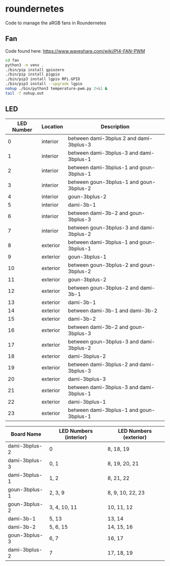 # roundernetes
Code to manage the aRGB fans in Roundernetes

## Fan

Code found here: https://www.waveshare.com/wiki/PI4-FAN-PWM
```bash
cd fan
python3 -m venv .
./bin/pip install gpiozero
./bin/pip install pigpio
./bin/pip3 install lgpio RPi.GPIO
./bin/pip3 install --upgrade lgpio
nohup ./bin/python3 temperature-pwm.py 2>&1 &
tail -f nohup.out
```

## LED

| LED Number | Location | Description                             |
|------------|----------|-----------------------------------------|
| 0          | interior | between dami-3bplus 2 and dami-3bplus-3 |
| 1          | interior | between dami-3bplus-3 and dami-3bplus-1 |
| 2          | interior | between dami-3bplus-1 and goun-3bplus-1 |
| 3          | interior | between goun-3bplus-1 and goun-3bplus-2 |
| 4          | interior | goun-3bplus-2                           |
| 5          | interior | dami-3b-1                               |
| 6          | interior | between dami-3b-2 and goun-3bplus-3     |
| 7          | interior | between goun-3bplus-3 and dami-3bplus-2 |
| 8          | exterior | between dami-3bplus-1 and goun-3bplus-1 |
| 9          | exterior | goun-3bplus-1                           |
| 10         | exterior | between goun-3bplus-2 and goun-3bplus-2 |
| 11         | exterior | goun-3bplus-2                           |
| 12         | exterior | between goun-3bplus-2 and dami-3b-1     |
| 13         | exterior | dami-3b-1                               |
| 14         | exterior | between dami-3b-1 and dami-3b-2         |
| 15         | exterior | dami-3b-2                               |
| 16         | exterior | between dami-3b-2 and goun-3bplus-3     |
| 17         | exterior | between goun-3bplus-3 and dami-3bplus-2 |
| 18         | exterior | dami-3bplus-2                           |
| 19         | exterior | between dami-3bplus-2 and dami-3bplus-3 |
| 20         | exterior | dami-3bplus-3                           |
| 21         | exterior | between dami-3bplus-3 and dami-3bplus-1 |
| 22         | exterior | dami-3bplus-1                           |
| 23         | exterior | between dami-3bplus-1 and goun-3bplus-1 |


| Board Name | LED Numbers (interior) | LED Numbers (exterior) |
|------------|------------------------|------------------------|
| dami-3bplus-2 | 0                    | 8, 18, 19             |
| dami-3bplus-3 | 0, 1                 | 8, 19, 20, 21         |
| dami-3bplus-1 | 1, 2                 | 8, 21, 22             |
| goun-3bplus-1 | 2, 3, 9              | 8, 9, 10, 22, 23      |
| goun-3bplus-2 | 3, 4, 10, 11         | 10, 11, 12            |
| dami-3b-1     | 5, 13                | 13, 14                |
| dami-3b-2     | 5, 6, 15             | 14, 15, 16            |
| goun-3bplus-3 | 6, 7                 | 16, 17                |
| dami-3bplus-2 | 7                    | 17, 18, 19            |